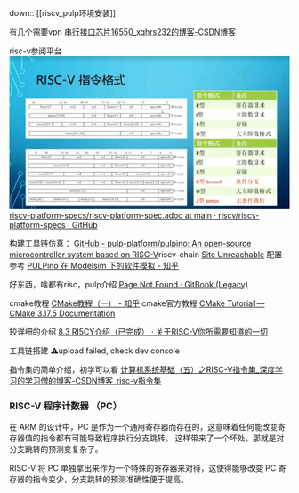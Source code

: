 down:: [[riscv_pulp环境安装]]

有几个需要vpn
[串行接口芯片16550_xqhrs232的博客-CSDN博客](https://blog.csdn.net/xqhrs232/article/details/51218578)

risc-v参阅平台
![](https://raw.githubusercontent.com/acdefg/cdn/main/obsidian/20221025230341.png)
[riscv-platform-specs/riscv-platform-spec.adoc at main · riscv/riscv-platform-specs · GitHub](https://github.com/riscv/riscv-platform-specs/blob/main/riscv-platform-spec.adoc)

构建工具链仿真：
[GitHub - pulp-platform/pulpino: An open-source microcontroller system based on RISC-V](https://github.com/pulp-platform/pulpino)riscv-chain
[Site Unreachable](https://github.com/riscv-collab/riscv-gnu-toolchain)
配置参考
[PULPino 在 Modelsim 下的软件模拟 - 知乎](https://zhuanlan.zhihu.com/p/470281404)

好东西，啥都有risc，pulp介绍
[Page Not Found · GitBook (Legacy)](https://cnrv.gitbooks.io/riscv-soc-book/content/ch8/sec2-PULPino_overview.html)

cmake教程
[CMake教程（一） - 知乎](https://zhuanlan.zhihu.com/p/119426899)
cmake官方教程
[CMake Tutorial — CMake 3.17.5 Documentation](https://cmake.org/cmake/help/v3.17/guide/tutorial/index.html#adding-system-introspection-step-5)

较详细的介绍
[8.3 RI5CY介绍（已完成） · 关于RISC-V你所需要知道的一切](https://cnrv.gitbooks.io/riscv-soc-book/content/ch8/sec3-RI5CY_overview.html)

工具链搭建
⚠️upload failed, check dev console

指令集的简单介绍，初学可以看
[计算机系统基础（五）之RISC-V指令集_深度学习的学习僧的博客-CSDN博客_risc-v指令集](https://blog.csdn.net/qq_38915354/article/details/115696721)

### RISC-V 程序计数器 （PC）
在 ARM 的设计中，PC 是作为一个通用寄存器而存在的，这意味着任何能改变寄存器值的指令都有可能导致程序执行分支跳转。
这样带来了一个坏处，那就是对分支跳转的预测变复杂了。

RISC-V 将 PC 单独拿出来作为一个特殊的寄存器来对待，这使得能够改变 PC 寄存器的指令变少，分支跳转的预测准确性便于提高。